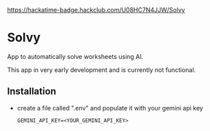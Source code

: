 https://hackatime-badge.hackclub.com/U08HC7N4JJW/Solvy
# Solvy

App to automatically solve worksheets using AI.

This app in very early development and is currently not functional.

## Installation

* create a file called ".env" and populate it with your gemini api key
  ```
  GEMINI_API_KEY=<YOUR_GEMINI_API_KEY>
  ```
